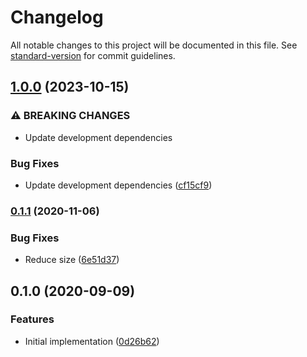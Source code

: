 # Changelog

All notable changes to this project will be documented in this file. See [standard-version](https://github.com/conventional-changelog/standard-version) for commit guidelines.

## [1.0.0](https://github.com/cfware/csv-parse/compare/v0.1.1...v1.0.0) (2023-10-15)


### ⚠ BREAKING CHANGES

* Update development dependencies

### Bug Fixes

* Update development dependencies ([cf15cf9](https://github.com/cfware/csv-parse/commit/cf15cf920b26407b8be2324cd9a41856360eb051))

### [0.1.1](https://github.com/cfware/csv-parse/compare/v0.1.0...v0.1.1) (2020-11-06)


### Bug Fixes

* Reduce size ([6e51d37](https://github.com/cfware/csv-parse/commit/6e51d37ab8a471fd42cafeb28a453eb41b550bec))

## 0.1.0 (2020-09-09)


### Features

* Initial implementation ([0d26b62](https://github.com/cfware/csv-parse/commit/0d26b6234b318b7f5bc552e41d9b252c3442788f))
